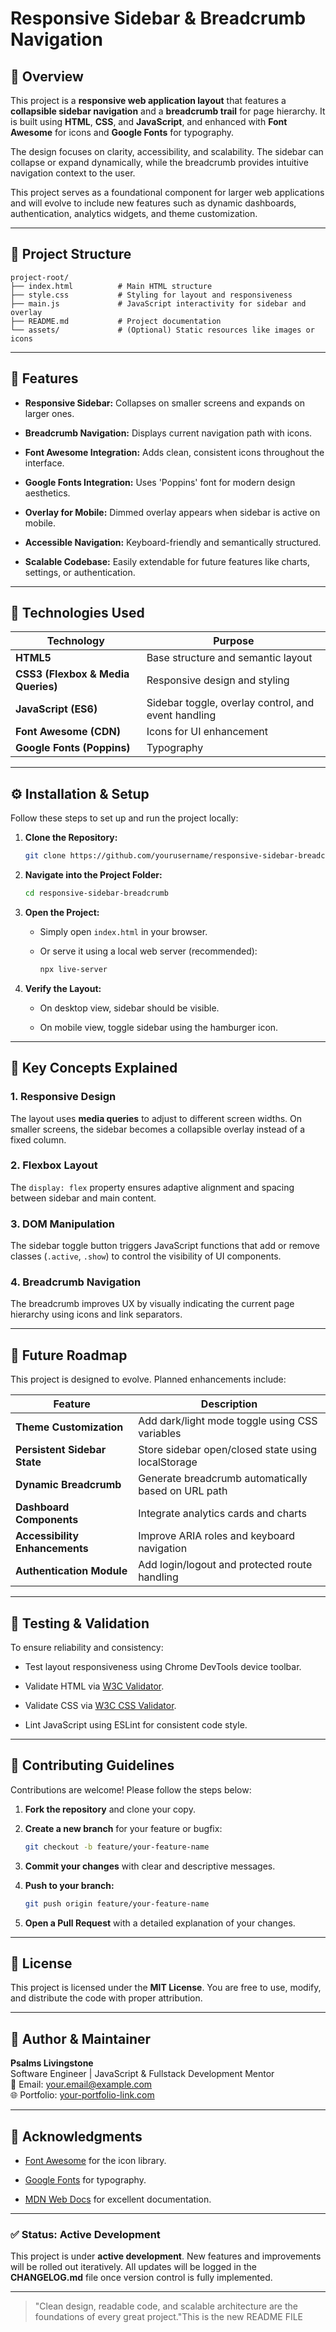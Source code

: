
# Responsive Sidebar & Breadcrumb Navigation

## 📘 Overview

This project is a **responsive web application layout** that features a **collapsible sidebar navigation** and a **breadcrumb trail** for page hierarchy. It is built using **HTML**, **CSS**, and **JavaScript**, and enhanced with **Font Awesome** for icons and **Google Fonts** for typography.

The design focuses on clarity, accessibility, and scalability. The sidebar can collapse or expand dynamically, while the breadcrumb provides intuitive navigation context to the user.

This project serves as a foundational component for larger web applications and will evolve to include new features such as dynamic dashboards, authentication, analytics widgets, and theme customization.

---

## 🧱 Project Structure

```
project-root/
├── index.html          # Main HTML structure
├── style.css           # Styling for layout and responsiveness
├── main.js             # JavaScript interactivity for sidebar and overlay
├── README.md           # Project documentation
└── assets/             # (Optional) Static resources like images or icons
```

---

## 🚀 Features

- **Responsive Sidebar:** Collapses on smaller screens and expands on larger ones.
    
- **Breadcrumb Navigation:** Displays current navigation path with icons.
    
- **Font Awesome Integration:** Adds clean, consistent icons throughout the interface.
    
- **Google Fonts Integration:** Uses 'Poppins' font for modern design aesthetics.
    
- **Overlay for Mobile:** Dimmed overlay appears when sidebar is active on mobile.
    
- **Accessible Navigation:** Keyboard-friendly and semantically structured.
    
- **Scalable Codebase:** Easily extendable for future features like charts, settings, or authentication.
    

---

## 🧩 Technologies Used

|Technology|Purpose|
|---|---|
|**HTML5**|Base structure and semantic layout|
|**CSS3 (Flexbox & Media Queries)**|Responsive design and styling|
|**JavaScript (ES6)**|Sidebar toggle, overlay control, and event handling|
|**Font Awesome (CDN)**|Icons for UI enhancement|
|**Google Fonts (Poppins)**|Typography|

---

## ⚙️ Installation & Setup

Follow these steps to set up and run the project locally:

1. **Clone the Repository:**
    
    ```bash
    git clone https://github.com/yourusername/responsive-sidebar-breadcrumb.git
    ```
    
2. **Navigate into the Project Folder:**
    
    ```bash
    cd responsive-sidebar-breadcrumb
    ```
    
3. **Open the Project:**
    
    - Simply open `index.html` in your browser.
        
    - Or serve it using a local web server (recommended):
        
        ```bash
        npx live-server
        ```
        
4. **Verify the Layout:**
    
    - On desktop view, sidebar should be visible.
        
    - On mobile view, toggle sidebar using the hamburger icon.
        

---

## 🧠 Key Concepts Explained

### 1. **Responsive Design**

The layout uses **media queries** to adjust to different screen widths. On smaller screens, the sidebar becomes a collapsible overlay instead of a fixed column.

### 2. **Flexbox Layout**

The `display: flex` property ensures adaptive alignment and spacing between sidebar and main content.

### 3. **DOM Manipulation**

The sidebar toggle button triggers JavaScript functions that add or remove classes (`.active`, `.show`) to control the visibility of UI components.

### 4. **Breadcrumb Navigation**

The breadcrumb improves UX by visually indicating the current page hierarchy using icons and link separators.

---

## 🧩 Future Roadmap

This project is designed to evolve. Planned enhancements include:

|Feature|Description|
|---|---|
|**Theme Customization**|Add dark/light mode toggle using CSS variables|
|**Persistent Sidebar State**|Store sidebar open/closed state using localStorage|
|**Dynamic Breadcrumb**|Generate breadcrumb automatically based on URL path|
|**Dashboard Components**|Integrate analytics cards and charts|
|**Accessibility Enhancements**|Improve ARIA roles and keyboard navigation|
|**Authentication Module**|Add login/logout and protected route handling|

---

## 🧪 Testing & Validation

To ensure reliability and consistency:

- Test layout responsiveness using Chrome DevTools device toolbar.
    
- Validate HTML via [W3C Validator](https://validator.w3.org/).
    
- Validate CSS via [W3C CSS Validator](https://jigsaw.w3.org/css-validator/).
    
- Lint JavaScript using ESLint for consistent code style.
    

---

## 🧰 Contributing Guidelines

Contributions are welcome! Please follow the steps below:

1. **Fork the repository** and clone your copy.
    
2. **Create a new branch** for your feature or bugfix:
    
    ```bash
    git checkout -b feature/your-feature-name
    ```
    
3. **Commit your changes** with clear and descriptive messages.
    
4. **Push to your branch:**
    
    ```bash
    git push origin feature/your-feature-name
    ```
    
5. **Open a Pull Request** with a detailed explanation of your changes.
    

---

## 🧾 License

This project is licensed under the **MIT License**. You are free to use, modify, and distribute the code with proper attribution.

---

## 🧠 Author & Maintainer

**Psalms Livingstone**  
Software Engineer | JavaScript & Fullstack Development Mentor  
📧 Email: [your.email@example.com](mailto:your.email@example.com)  
🌐 Portfolio: [your-portfolio-link.com](https://your-portfolio-link.com/)

---

## 💬 Acknowledgments

- [Font Awesome](https://fontawesome.com/) for the icon library.
    
- [Google Fonts](https://fonts.google.com/) for typography.
    
- [MDN Web Docs](https://developer.mozilla.org/) for excellent documentation.
    

---

### ✅ Status: Active Development

This project is under **active development**. New features and improvements will be rolled out iteratively. All updates will be logged in the **CHANGELOG.md** file once version control is fully implemented.

---

> "Clean design, readable code, and scalable architecture are the foundations of every great project."This is the new README FILE
